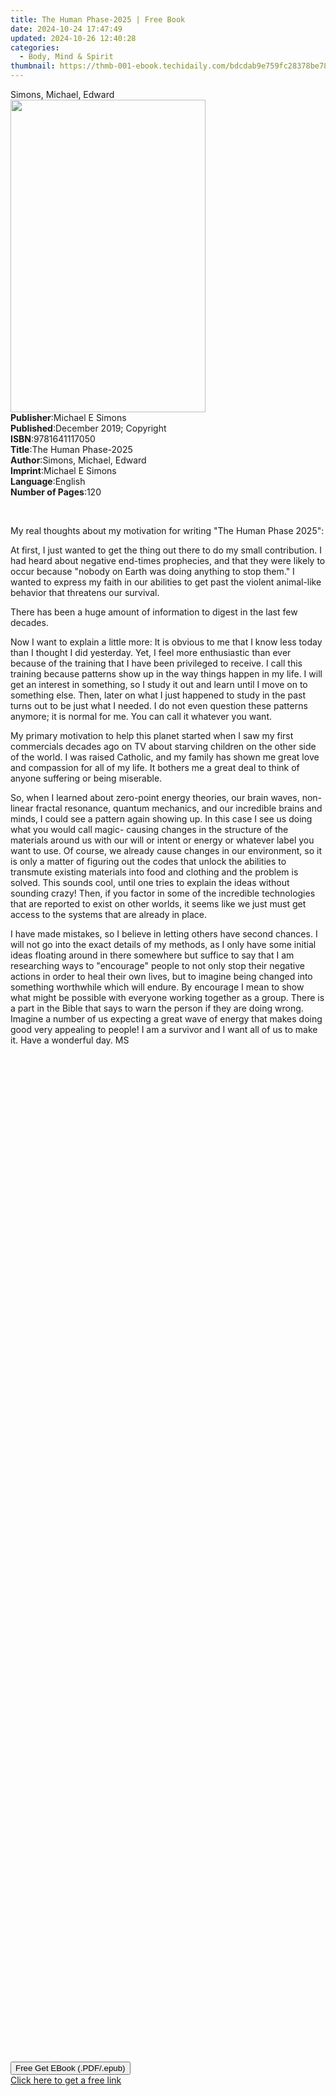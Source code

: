 ```yaml
---
title: The Human Phase-2025 | Free Book
date: 2024-10-24 17:47:49
updated: 2024-10-26 12:40:28
categories:
  - Body, Mind & Spirit
thumbnail: https://thmb-001-ebook.techidaily.com/bdcdab9e759fc28378be785425c0b5ce782b57a008540ed0659406730a57edc2.jpg
---
```

<main id="book-container">
  <div class="flex flex-col">
    <div class="book-brief flex-1 py-6 px-4 sm:p-6 md:py-10 md:px-8">
      <!-- brief-->
      <div class="book-brief-main">Simons, Michael, Edward</div>
    </div>
    <div
      class="book-meta-info flex-1 grid gap-4 col-start-1 col-end-3 row-start-1 sm:mb-6 sm:grid-cols-4 lg:gap-6 lg:col-start-2 lg:row-end-6 lg:row-span-6 lg:mb-0"
    >
      <div
        class="book-meta-info-left place-content-center mt-4 p-4 text-sm leading-6 col-start-2 col-span-2 dark:text-slate-400"
      >
        <img
          class="w-full h-500 object-cover rounded-lg sm:h-255 sm:col-span-2 lg:col-span-full"
          src="https://img-001-ebook.techidaily.com/c95b5b3de9ba4541d48790735e8bd9635a9e10e03a9043f4cbb70f89c1ed7599.jpg"
          alt=""
          width="312"
          height="500"
        />
      </div>
      <div
        class="book-meta-info-right mt-2 col-start-1 row-start-2 col-span-3 self-center"
      >
        <!-- meta data  -->
        <div class="flex flex-col px-4 md:px-8">
          <div class="flex-1">
            <strong>Publisher</strong>:<span class="px-2"
              >Michael E Simons</span
            >
          </div>
          <div class="flex-1">
            <strong>Published</strong>:<span class="px-2"
              >December 2019; Copyright</span
            >
          </div>
          <div class="flex-1">
            <strong>ISBN</strong>:<span class="px-2">9781641117050</span>
          </div>
          <div class="flex-1">
            <strong>Title</strong>:<span class="px-2"
              >The Human Phase-2025</span
            >
          </div>
          <div class="flex-1">
            <strong>Author</strong>:<span class="px-2"
              >Simons, Michael, Edward</span
            >
          </div>
          <div class="flex-1">
            <strong>Imprint</strong>:<span class="px-2">Michael E Simons</span>
          </div>
          <div class="flex-1">
            <strong>Language</strong>:<span class="px-2">English</span>
          </div>
          <div class="flex-1">
            <strong>Number of Pages</strong>:<span class="px-2">120</span>
          </div>
        </div>
      </div>
    </div>
    <div class="book-description flex-1 py-6 px-4 sm:p-6 md:py-10 md:px-8">
      <div class="book-description-main">
        <div accordion-content="" id="description">
          <p><br /></p>
          <p>
            My real thoughts about my motivation for writing "The Human Phase
            2025":
          </p>
          <p>
            At first, I just wanted to get the thing out there to do my small
            contribution. I had heard about negative end-times prophecies, and
            that they were likely to occur because "nobody on Earth was doing
            anything to stop them." I wanted to express my faith in our
            abilities to get past the violent animal-like behavior that
            threatens our survival.
          </p>
          <p>
            There has been a huge amount of information to digest in the last
            few decades.
          </p>
          <p>
            Now I want to explain a little more: It is obvious to me that I know
            less today than I thought I did yesterday. Yet, I feel more
            enthusiastic than ever because of the training that I have been
            privileged to receive. I call this training because patterns show up
            in the way things happen in my life. I will get an interest in
            something, so I study it out and learn until I move on to something
            else. Then, later on what I just happened to study in the past turns
            out to be just what I needed. I do not even question these patterns
            anymore; it is normal for me. You can call it whatever you want.
          </p>
          <p>
            My primary motivation to help this planet started when I saw my
            first commercials decades ago on TV about starving children on the
            other side of the world. I was raised Catholic, and my family has
            shown me great love and compassion for all of my life. It bothers me
            a great deal to think of anyone suffering or being miserable.
          </p>
          <p>
            So, when I learned about zero-point energy theories, our brain
            waves, non-linear fractal resonance, quantum mechanics, and our
            incredible brains and minds, I could see a pattern again showing up.
            In this case I see us doing what you would call magic- causing
            changes in the structure of the materials around us with our will or
            intent or energy or whatever label you want to use. Of course, we
            already cause changes in our environment, so it is only a matter of
            figuring out the codes that unlock the abilities to transmute
            existing materials into food and clothing and the problem is solved.
            This sounds cool, until one tries to explain the ideas without
            sounding crazy! Then, if you factor in some of the incredible
            technologies that are reported to exist on other worlds, it seems
            like we just must get access to the systems that are already in
            place.
          </p>
          <p>
            I have made mistakes, so I believe in letting others have second
            chances. I will not go into the exact details of my methods, as I
            only have some initial ideas floating around in there somewhere but
            suffice to say that I am researching ways to "encourage" people to
            not only stop their negative actions in order to heal their own
            lives, but to imagine being changed into something worthwhile which
            will endure. By encourage I mean to show what might be possible with
            everyone working together as a group. There is a part in the Bible
            that says to warn the person if they are doing wrong. Imagine a
            number of us expecting a great wave of energy that makes doing good
            very appealing to people! I am a survivor and I want all of us to
            make it. Have a wonderful day. MS
          </p>
          <p><br /></p>
          <p><br /></p>
          <p><br /></p>
          <p><br /></p>
          <p><br /></p>
          <p><br /></p>
          <p><br /></p>
          <p><br /></p>
          <p><br /></p>
          <p><br /></p>
          <p><br /></p>
          <p><br /></p>
          <p><br /></p>
          <p><br /></p>
          <p><br /></p>
          <p><br /></p>
          <p><br /></p>
          <p><br /></p>
          <p><br /></p>
          <p><br /></p>
          <p><br /></p>
          <p><br /></p>
          <p><br /></p>
          <p><br /></p>
          <p><br /></p>
          <p><br /></p>
          <p><br /></p>
          <p><br /></p>
          <p><br /></p>
          <p><br /></p>
          <p><br /></p>
          <p><br /></p>
          <p><br /></p>
          <p><br /></p>
          <p><br /></p>
          <p><br /></p>
          <p><br /></p>
          <p><br /></p>
          <p><br /></p>
          <p><br /></p>
          <p><br /></p>
          <p><br /></p>
          <p><br /></p>
          <p><br /></p>
          <p><br /></p>
          <p><br /></p>
          <p><br /></p>
          <p><br /></p>
          <p><br /></p>
          <p><br /></p>
          <p><br /></p>
          <p><br /></p>
        </div>
        <div class="accordion-fader"></div>
      </div>
    </div>
    <div class="book-excerpts flex-1 py-6 px-4 sm:p-6 md:py-10 md:px-8"></div>
    <div
      class="book-about-author flex-1 py-6 px-4 sm:p-6 md:py-10 md:px-8"
    ></div>
    <div class="book-free-get flex-1 py-6 px-4 sm:p-6 md:py-10 md:px-8">
      <button
        id="btn-free-get"
        class="bg-blue-500 hover:bg-blue-700 text-white font-bold py-2 px-4 rounded"
      >
        Free Get EBook (.PDF/.epub)
      </button>
      <div id="countdown-display" class="px-2 text-lg mt-2"></div>
      <a
        id="free-link"
        class="hidden bg-blue-500 hover:bg-blue-700 text-white font-bold py-2 px-4 rounded"
        href="https://www.ebooks.com/en-us/book/209916483/the-human-phase-2025/simons-michael-edward/"
        target="_blank"
        >Click here to get a free link</a
      >
    </div>
    <script>
      let countdownTime = 0;
      let countdownInterval = null;
      document
        .getElementById('btn-free-get')
        .addEventListener('click', startCountdown);
      function startCountdown() {
        countdownTime = new Date().getTime() + 60000 * 3;
        countdownInterval = setInterval(updateCountdown, 1000);
        document.getElementById('btn-free-get').disabled = true;
        document
          .getElementById('btn-free-get')
          .classList.add('bg-gray-500', 'cursor-not-allowed');
      }
      function updateCountdown() {
        let currentTime = new Date().getTime();
        let timeLeft = countdownTime - currentTime;
        let secondsLeft = Math.floor(timeLeft / 1000);
        document.getElementById('countdown-display').innerHTML =
          `Remaining time: ${secondsLeft} seconds.`;
        if (secondsLeft <= 0) {
          clearInterval(countdownInterval);
          document.getElementById('btn-free-get').classList.add('hidden');
          document.getElementById('free-link').classList.remove('hidden');
          document.getElementById('countdown-display').innerHTML = '';
        }
      }
    </script>
  </div>
</main>
